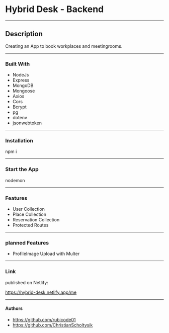 # Hybrid Desk - Backend

------------

## Description
Creating an App to book workplaces and meetingrooms. 

------------

### Built With
- NodeJs
- Express
- MongoDB
- Mongoose
- Axios
- Cors
- Bcrypt
- pg
- dotenv
- jsonwebtoken

------------

### Installation
npm i 

------------

### Start the App
nodemon

------------

### Features
- User Collection
- Place Collection
- Reservation Collection
- Protected Routes

------------

### planned Features
- ProfileImage Upload with Multer

------------

### Link
published on Netlify:

https://hybrid-desk.netlify.app/me

------------

#### Authors

- https://github.com/rubicode01
- https://github.com/ChristianScholtysik
